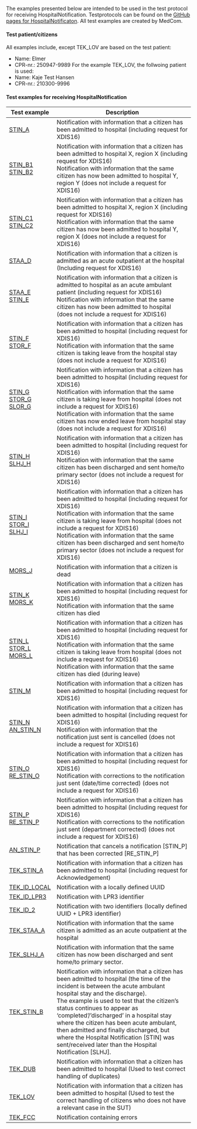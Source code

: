 The examples presented below are intended to be used in the test protocol for receiving HospitalNotification. Testprotocols can be found on the [GitHub pages for HospitalNotificaton](https://medcomdk.github.io/dk-medcom-hospitalnotification/#2-test-and-certification). All test examples are created by MedCom. 

#### Test patient/citizens
All examples include, except TEK_LOV are based on the test patient:
* Name: Elmer
* CPR-nr.: 250947-9989
For the example TEK_LOV, the follwoing patient is used:
* Name: Kaje Test Hansen
* CPR-nr.: 210300-9996 

#### Test examples for receiving HospitalNotification

|  Test example     |     Description     |
|---|---|
| [STIN_A](./Bundle-a5e5b880-c087-4055-b9ec-99108695f81d.html) | Notification with   information that a citizen has been admitted to hospital (including request   for XDIS16)    |
| [STIN_B1](./Bundle-3c4c04ea-a622-4c6e-8e62-307a62d4c851.html)<br> [STIN_B2](./Bundle-64e7f154-668d-4d2a-bf76-2cec049b3252.html)    | Notification   with information that a citizen has been admitted to hospital X, region X   (including request for XDIS16) <br> Notification with   information that the same citizen has now been admitted to hospital Y, region   Y (does not include a request for XDIS16)    |
| [STIN_C1](./Bundle-f628d121-52f5-401b-a195-3492b3fec614.html)<br> [STIN_C2](./Bundle-8111a01d-eed2-4244-b079-00afe30d99bd.html)    | Notification with information that a citizen has been admitted to hospital X, region X   (including request for XDIS16) <br> Notification with   information that the same citizen has now been admitted to hospital Y, region   X (does not include a request for XDIS16)    |
| [STAA_D](./Bundle-2cadabe8-9349-4b2e-9b5e-4441c9aeef4b.html)    | Notification with information that a citizen is admitted as an acute outpatient   at the hospital (Including request for XDIS16)     |
| [STAA_E](./Bundle-d434d732-951c-4dd3-aeb8-2e18f1c81942.html)<br> [STIN_E](./Bundle-ff90d6fc-fa84-4c0f-969d-84510b0ef7e3.html)    | Notification   with information that a citizen is admitted to hospital as an acute ambulant   patient (including request for XDIS16) <br> Notification with   information that the same citizen has now been admitted to hospital (does not   include a request for XDIS16)    |
| [STIN_F](./Bundle-ce5cf7e2-3a37-4b95-9d2c-268c8ec3c576.html)<br> [STOR_F](./Bundle-91a204af-471b-4ce2-b19f-c458e3716070.html)    | Notification with   information that a citizen has been admitted to hospital (including request   for XDIS16) <br> Notification   with information that the same citizen is taking leave from the hospital stay   (does not include a request for XDIS16)    |
| [STIN_G](./Bundle-67df3ce8-0cdb-4e91-937c-d8a3025867e7.html)<br> [STOR_G](./Bundle-ec49747c-6005-4732-86b5-c7d2ec9f173d.html)<br> [SLOR_G](./Bundle-5248a961-331b-4f22-8593-75cdd8d7e36c.html)    | Notification   with information that a citizen has been admitted to hospital (including   request for XDIS16) <br> Notification   with information that the same citizen is taking leave from hospital (does not   include a request for XDIS16) <br> Notification with   information that the same citizen has now ended leave from hospital stay (does not   include a request for XDIS16)    |
| [STIN_H](./Bundle-2361f9af-3411-4f87-93ef-61f501ce01b5.html)<br> [SLHJ_H](./Bundle-5be3a118-64e4-4541-a2fa-a90e3df387d6.html)    | Notification   with information that a citizen has been admitted to hospital (including   request for XDIS16) <br> Notification with   information that the same citizen has been discharged and sent home/to   primary sector (does not include a request for XDIS16)    |
| [STIN_I](./Bundle-079858e5-8687-4f5c-b183-d9688206fd29.html)<br> [STOR_I](./Bundle-cd9b8635-aef9-4518-b52d-35fbd384a7be.html)<br> [SLHJ_I](./Bundle-70dfd9bb-362a-4424-a5b8-98fe11e95f42.html)    | Notification   with information that a citizen has been admitted to hospital (including   request for XDIS16) <br> Notification   with information that the same citizen is taking leave from hospital (does not   include a request for XDIS16) <br> Notification with   information that the same citizen has been discharged and sent home/to   primary sector (does not include a request for XDIS16)    |
| [MORS_J](./Bundle-04fc7ad0-4c60-450c-9320-2c821e0a0ce0.html)    | Notification with information that a citizen is dead     |
| [STIN_K](./Bundle-ae2dc2a8-5094-4d20-9ce5-78878066976a.html)<br> [MORS_K](./Bundle-fe1c34a3-460a-431d-a0e3-a2b59fa93a9f.html)    | Notification   with information that a citizen has been admitted to hospital (including   request for XDIS16) <br> Notification with   information that the same citizen has died     |
| [STIN_L](./Bundle-9b86a65a-1428-46f5-9487-7e5cdfe687fe.html)<br> [STOR_L](./Bundle-abdd86e8-e084-4fad-95ce-fb82c36c5768.html)<br> [MORS_L](./Bundle-cac520bc-f88b-4e7a-b8fd-bb8750e38c7a.html)    | Notification   with information that a citizen has been admitted to hospital (including   request for XDIS16) <br> Notification   with information that the same citizen is taking leave from hospital (does   not include a request for XDIS16) <br> Notification with   information that the same citizen has died (during leave)    |
| [STIN_M](./Bundle-82b851ce-4837-49bb-9623-7310d3c83210.html)    | Notification   with information that a citizen has been admitted to hospital (including   request for XDIS16)    |
| [STIN_N](./Bundle-5832154e-58d0-4590-9ba0-21661dbe2658.html)<br> [AN_STIN_N](./Bundle-4af4ef94-c452-4e52-8176-b8bd1d059433.html)    | Notification   with information that a citizen has been admitted to hospital (including   request for XDIS16) <br> Notification with   information that the notification just sent is cancelled (does not   include a request for XDIS16)    |
| [STIN_O](./Bundle-3111b274-76e4-403c-8701-ec94edcd2bf2.html)<br> [RE_STIN_O](./Bundle-2094d603-a09c-462c-a1c9-23859ba035f3.html)    | Notification   with information that a citizen has been admitted to hospital (including   request for XDIS16) <br> Notification with   corrections to the notification just sent (date/time corrected) (does not include   a request for XDIS16)    |
| [STIN_P](./Bundle-cc7b9615-3d48-404d-a82a-f4d158839843.html)<br> [RE_STIN_P](./Bundle-4d747862-61ab-48c1-a00e-8f527c985169.html)    | Notification   with information that a citizen has been admitted to hospital (including   request for XDIS16) <br> Notification with   corrections to the notification just sent (department corrected) (does not include   a request for XDIS16)    |
| [AN_STIN_P](./Bundle-3b11cb1c-63df-4206-a7aa-f299c4a206ba.html)    | Notification that cancels a notification [STIN_P] that has been corrected [RE_STIN_P] <br>      |
| [TEK_STIN_A](./Bundle-271a9b00-0b1c-46ac-b00e-c3193d187c62.html)    | Notification   with information that a citizen has been admitted to hospital (including   request for Acknowledgement) <br>      |
| [TEK_ID_LOCAL](./Bundle-28e963f1-f629-44a7-a246-7412ed0e457c.html)    | Notification with a locally defined UUID <br>      |
| [TEK_ID_LPR3](./Bundle-9fc89121-a0aa-43e0-a753-88bbe142ba91.html)    | Notification with LPR3 identifier <br>      |
| [TEK_ID_2](./Bundle-9479ce7a-6837-42a5-a4d2-08f09254cbc9.html)    | Notification with two identifiers (locally defined UUID + LPR3 identifier) <br>      |
| [TEK_STAA_A](./Bundle-34fbe325-7edb-4956-a1db-15f2e053ac4d.html)    | Notification   with information that the same citizen is admitted as an acute outpatient at   the hospital    |
| [TEK_SLHJ_A](./Bundle-277a564b-1595-41d7-9d49-95eae2336b59.html)    | Notification   with information that the same citizen has now been discharged and sent   home/to primary sector.    |
| [TEK_STIN_B](./Bundle-8d184671-a40a-4236-9579-0445ecf98ea0.html)    | Notification with information that a citizen has been admitted to hospital (the time of the incident is between the acute ambulant hospital stay and the discharge). <br> The example is used to test that the citizen’s status continues to appear as ‘completed’/’discharged’ in a hospital stay where the citizen has been acute ambulant, then admitted and finally discharged, but where the Hospital Notification [STIN] was sent/received later than the Hospital Notification [SLHJ]. |
| [TEK_DUB](./Bundle-1a32e7d1-7008-4bd4-907e-1fb6a016f5b8.html)    | Notification with information that a citizen has been admitted to   hospital (Used to test correct handling of duplicates)     |
| [TEK_LOV](./Bundle-71ea109a-a5fb-4301-8609-34d7849190df.html)    | Notification with information that a citizen has been admitted to   hospital (Used to test the correct handling of citizens who does not have a   relevant case in the SUT)     |
| [TEK_FCC](./Bundle-17a0c807-372b-452c-972e-c59036153b57.html)    | Notification containing errors    |